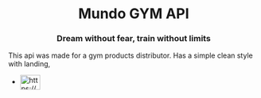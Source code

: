 <h1 align="center">Mundo GYM API</h1>
<h3 align="center">Dream without fear, train without limits </h3>

This api was made for a gym products distributor. 
Has a simple clean style with landing, 

- <a href="https://youtu.be/pxO8H87gOpA" target="blank"><img align="center" src="https://encrypted-tbn0.gstatic.com/images?q=tbn:ANd9GcTPDWqqZ0wDQEe7LL0a36KLgVySbyH3XaSbWkcnnYNvk-guIQ5EPaOIS9osmubtdxNw7zg&usqp=CAU" alt="https://www.linkedin.com/in/maximilianocassol/" alt="www.youtube.com/@maximilianocassol" height="30" width="40" /></a>
